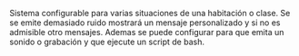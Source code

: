 Sistema configurable para varias situaciones de una habitación o clase. Se se emite demasiado ruido mostrará un mensaje personalizado y si no es admisible otro mensajes.
Ademas se puede configurar para que emita un sonido o grabación y que ejecute un script de bash.